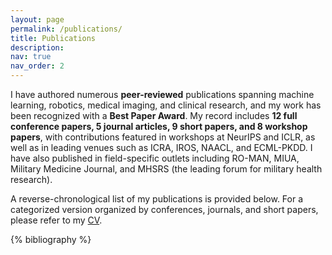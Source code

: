 ```yaml
---
layout: page
permalink: /publications/
title: Publications
description: 
nav: true
nav_order: 2
---
```


<!-- _pages/publications.md -->
I have authored numerous **peer-reviewed** publications spanning machine learning, robotics, medical imaging, and clinical research, and my work has been recognized with a **Best Paper Award**. My record includes **12 full conference papers, 5 journal articles, 9 short papers, and 8 workshop papers**, with contributions featured in workshops at NeurIPS and ICLR, as well as in leading venues such as ICRA, IROS, NAACL, and ECML-PKDD. I have also published in field-specific outlets including RO-MAN, MIUA, Military Medicine Journal, and MHSRS (the leading forum for military health research).

A reverse-chronological list of my publications is provided below. For a categorized version organized by conferences, journals, and short papers, please refer to my [CV](https://mmasudurrah.github.io/assets/pdf/CV_Md_Masudur_Rahman.pdf).
<div class="publications">

{% bibliography %}

</div>
